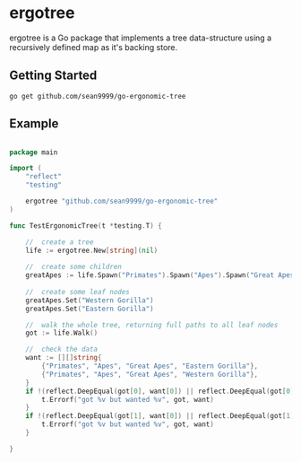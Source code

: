 # ergotree

ergotree is a Go package that implements a tree data-structure using a recursively defined map as it's backing store.

## Getting Started

```shell
go get github.com/sean9999/go-ergonomic-tree
```

## Example

```go

package main

import (
	"reflect"
	"testing"

	ergotree "github.com/sean9999/go-ergonomic-tree"
)

func TestErgonomicTree(t *testing.T) {

    //  create a tree
	life := ergotree.New[string](nil)
	
    //  create some children
    greatApes := life.Spawn("Primates").Spawn("Apes").Spawn("Great Apes")
	
    //  create some leaf nodes
    greatApes.Set("Western Gorilla")
    greatApes.Set("Eastern Gorilla")

    //  walk the whole tree, returning full paths to all leaf nodes
	got := life.Walk()

    //  check the data
	want := [][]string{
		{"Primates", "Apes", "Great Apes", "Eastern Gorilla"},
		{"Primates", "Apes", "Great Apes", "Western Gorilla"},
	}
	if !(reflect.DeepEqual(got[0], want[0]) || reflect.DeepEqual(got[0], want[1])) {
		t.Errorf("got %v but wanted %v", got, want)
	}
	if !(reflect.DeepEqual(got[1], want[0]) || reflect.DeepEqual(got[1], want[1])) {
		t.Errorf("got %v but wanted %v", got, want)
	}

}
```